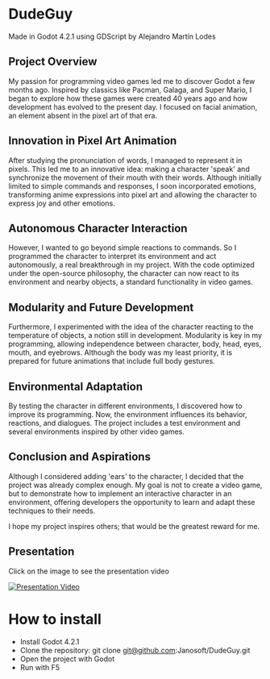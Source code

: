 # DudeGuy

Made in Godot 4.2.1 using GDScript by Alejandro Martín Lodes

## Project Overview

My passion for programming video games led me to discover Godot a few months ago. Inspired by classics like Pacman, Galaga, and Super Mario, I began to explore how these games were created 40 years ago and how development has evolved to the present day. I focused on facial animation, an element absent in the pixel art of that era.

## Innovation in Pixel Art Animation

After studying the pronunciation of words, I managed to represent it in pixels. This led me to an innovative idea: making a character 'speak' and synchronize the movement of their mouth with their words. Although initially limited to simple commands and responses, I soon incorporated emotions, transforming anime expressions into pixel art and allowing the character to express joy and other emotions.

## Autonomous Character Interaction

However, I wanted to go beyond simple reactions to commands. So I programmed the character to interpret its environment and act autonomously, a real breakthrough in my project. With the code optimized under the open-source philosophy, the character can now react to its environment and nearby objects, a standard functionality in video games.

## Modularity and Future Development

Furthermore, I experimented with the idea of the character reacting to the temperature of objects, a notion still in development. Modularity is key in my programming, allowing independence between character, body, head, eyes, mouth, and eyebrows. Although the body was my least priority, it is prepared for future animations that include full body gestures.

## Environmental Adaptation

By testing the character in different environments, I discovered how to improve its programming. Now, the environment influences its behavior, reactions, and dialogues. The project includes a test environment and several environments inspired by other video games.

## Conclusion and Aspirations

Although I considered adding 'ears' to the character, I decided that the project was already complex enough. My goal is not to create a video game, but to demonstrate how to implement an interactive character in an environment, offering developers the opportunity to learn and adapt these techniques to their needs.

I hope my project inspires others; that would be the greatest reward for me.

## Presentation

Click on the image to see the presentation video

[![Presentation Video](https://img.youtube.com/vi/Wrb0ImGhQqo/maxresdefault.jpg)](https://www.youtube.com/watch?v=Wrb0ImGhQqo)

# How to install
* Install Godot 4.2.1
* Clone the repository: git clone git@github.com:Janosoft/DudeGuy.git
* Open the project with Godot
* Run with F5